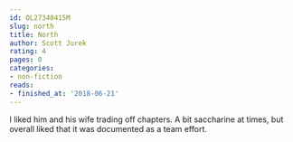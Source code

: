 ```yaml
---
id: OL27340415M
slug: north
title: North
author: Scott Jurek
rating: 4
pages: 0
categories:
- non-fiction
reads:
- finished_at: '2018-06-21'
---
```

I liked him and his wife trading off chapters. A bit saccharine at times, but overall liked that it was documented as a team effort.
